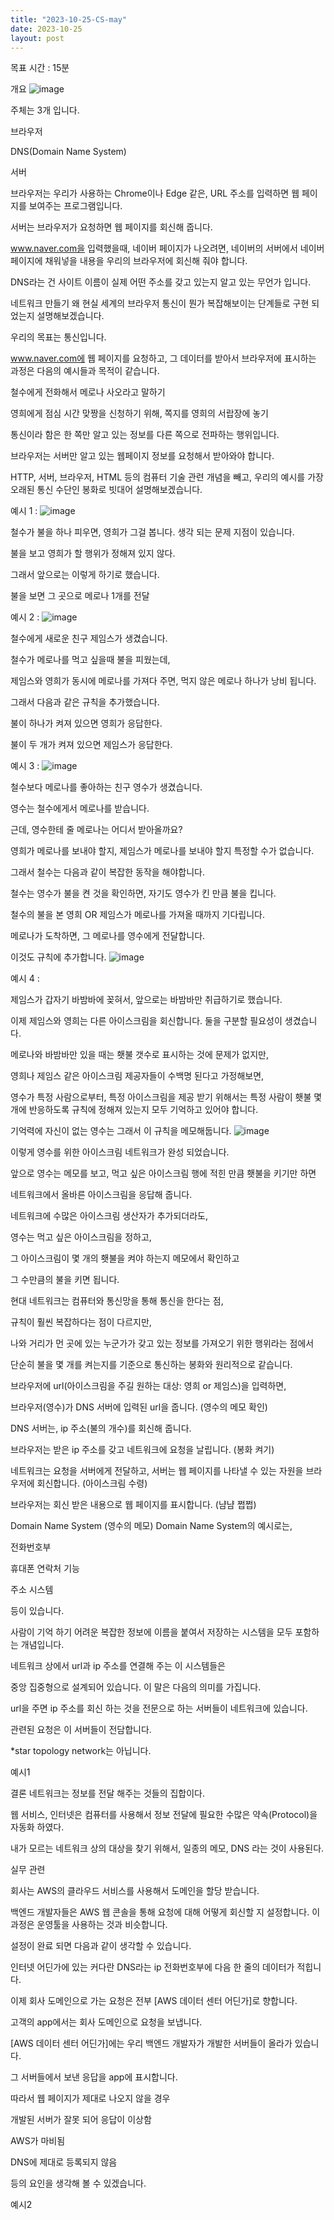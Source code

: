 ```yaml
---
title: "2023-10-25-CS-may"
date: 2023-10-25
layout: post
---
```



목표 시간 : 15분

 

개요
![image](https://github.com/r3g492/skills-github-pages/assets/57958064/d6d1506d-b341-4126-9211-945350460755)


주체는 3개 입니다. 

브라우저

DNS(Domain Name System)

서버

브라우저는 우리가 사용하는 Chrome이나 Edge 같은, 
URL 주소를 입력하면 
웹 페이지를 보여주는 프로그램입니다.

서버는 브라우저가 요청하면 웹 페이지를 회신해 줍니다. 

www.naver.com을 입력했을때, 네이버 페이지가 나오려면, 
네이버의 서버에서 네이버 페이지에 채워넣을 내용을 우리의 브라우저에 회신해 줘야 합니다.

DNS라는 건 사이트 이름이 실제 어떤 주소를 갖고 있는지 알고 있는 무언가 입니다.


네트워크 만들기 
왜 현실 세계의 브라우저 통신이 뭔가 복잡해보이는 단계들로 구현 되었는지 설명해보겠습니다.

 

우리의 목표는 통신입니다.

www.naver.com에 웹 페이지를 요청하고, 그 데이터를 받아서 브라우저에 표시하는 과정은 다음의 예시들과 목적이 같습니다.

철수에게 전화해서 메로나 사오라고 말하기 

영희에게 점심 시간 맞짱을 신청하기 위해, 쪽지를 영희의 서랍장에 놓기

통신이라 함은 한 쪽만 알고 있는 정보를 다른 쪽으로 전파하는 행위입니다.

브라우저는 서버만 알고 있는 웹페이지 정보를 요청해서 받아와야 합니다.

HTTP, 서버, 브라우저, HTML 등의 컴퓨터 기술 관련 개념을 빼고,
우리의 예시를 가장 오래된 통신 수단인 봉화로 빗대어 설명해보겠습니다.

 

예시 1 : 
![image](https://github.com/r3g492/skills-github-pages/assets/57958064/add339b2-cecc-4e70-91b8-eac64b0bab29)


철수가 불을 하나 피우면, 영희가 그걸 봅니다. 생각 되는 문제 지점이 있습니다.

불을 보고 영희가 할 행위가 정해져 있지 않다.

그래서 앞으로는 이렇게 하기로 했습니다.

불을 보면 그 곳으로 메로나 1개를 전달

 

예시 2 : 
![image](https://github.com/r3g492/skills-github-pages/assets/57958064/90fdbef0-6239-4b69-a830-5bb5efd0c6c1)


철수에게 새로운 친구 제임스가 생겼습니다. 

철수가 메로나를 먹고 싶을때 불을 피웠는데, 

제임스와 영희가 동시에 메로나를 가져다 주면, 먹지 않은 메로나 하나가 낭비 됩니다.

 

그래서 다음과 같은 규칙을 추가했습니다. 

불이 하나가 켜져 있으면 영희가 응답한다.

불이 두 개가 켜져 있으면 제임스가 응답한다.

 

예시 3 : 
![image](https://github.com/r3g492/skills-github-pages/assets/57958064/87d7b217-e294-49b0-aa3a-74212310d9de)


철수보다 메로나를 좋아하는 친구 영수가 생겼습니다.

영수는 철수에게서 메로나를 받습니다.


근데, 영수한테 줄 메로나는 어디서 받아올까요? 

영희가 메로나를 보내야 할지, 제임스가 메로나를 보내야 할지 특정할 수가 없습니다.

그래서 철수는 다음과 같이 복잡한 동작을 해야합니다.

철수는 영수가 불을 켠 것을 확인하면, 자기도 영수가 킨 만큼 불을 킵니다.

철수의 불을 본 영희 OR 제임스가 메로나를 가져올 때까지 기다립니다.

메로나가 도착하면, 그 메로나를 영수에게 전달합니다.

이것도 규칙에 추가합니다.
![image](https://github.com/r3g492/skills-github-pages/assets/57958064/53d4bbab-5013-4390-9c8c-0898588d99df)

 

예시 4 : 

제임스가 갑자기 바밤바에 꽂혀서, 앞으로는 바밤바만 취급하기로 했습니다. 

이제 제임스와 영희는 다른 아이스크림을 회신합니다. 둘을 구분할 필요성이 생겼습니다.

 

메로나와 바밤바만 있을 때는 횃불 갯수로 표시하는 것에 문제가 없지만,

영희나 제임스 같은 아이스크림 제공자들이 수백명 된다고 가정해보면,

영수가 특정 사람으로부터, 특정 아이스크림을 제공 받기 위해서는
특정 사람이 횃불 몇 개에 반응하도록 규칙에 정해져 있는지 모두 기억하고 있어야 합니다.

기억력에 자신이 없는 영수는 그래서 이 규칙을 메모해둡니다.
![image](https://github.com/r3g492/skills-github-pages/assets/57958064/1e003fbd-32aa-4cdb-95bb-59a1e25d04eb)


 


 

이렇게 영수를 위한 아이스크림 네트워크가 완성 되었습니다.

앞으로 영수는 메모를 보고, 먹고 싶은 아이스크림 행에 적힌 만큼 횃불을 키기만 하면

네트워크에서 올바른 아이스크림을 응답해 줍니다.

네트워크에 수많은 아이스크림 생산자가 추가되더라도, 

영수는 먹고 싶은 아이스크림을 정하고, 

그 아이스크림이 몇 개의 횃불을 켜야 하는지 메모에서 확인하고

그 수만큼의 불을 키면 됩니다.

 

현대 네트워크는 컴퓨터와 통신망을 통해 통신을 한다는 점,

규칙이 훨씬 복잡하다는 점이 다르지만,

나와 거리가 먼 곳에 있는 누군가가 갖고 있는 정보를 가져오기 위한 행위라는 점에서

단순히 불을 몇 개를 켜는지를 기준으로 통신하는 봉화와 원리적으로 같습니다.

 

브라우저에 url(아이스크림을 주길 원하는 대상: 영희 or 제임스)을 입력하면,

브라우저(영수)가 DNS 서버에 입력된 url을 줍니다. (영수의 메모 확인)

DNS 서버는, ip 주소(불의 개수)를 회신해 줍니다.

브라우저는 받은 ip 주소를 갖고 네트워크에 요청을 날립니다. (봉화 켜기)

네트워크는 요청을 서버에게 전달하고, 서버는 웹 페이지를 나타낼 수 있는 자원을 브라우저에 회신합니다. (아이스크림 수령)

브라우저는 회신 받은 내용으로 웹 페이지를 표시합니다. (냠냠 쩝쩝)

Domain Name System (영수의 메모)
Domain Name System의 예시로는, 

전화번호부

휴대폰 연락처 기능

주소 시스템

등이 있습니다. 

사람이 기억 하기 어려운 복잡한 정보에 이름을 붙여서 저장하는 시스템을 모두 포함하는 개념입니다.

 

네트워크 상에서 url과 ip 주소를 연결해 주는 이 시스템들은 

중앙 집중형으로 설계되어 있습니다. 이 말은 다음의 의미를 가집니다.

url을 주면 ip 주소를 회신 하는 것을 전문으로 하는 서버들이 네트워크에 있습니다.

관련된 요청은 이 서버들이 전담합니다.

*star topology network는 아닙니다.

 

예시1

 

 

결론
네트워크는 정보를 전달 해주는 것들의 집합이다.

웹 서비스, 인터넷은 컴퓨터를 사용해서 정보 전달에 필요한 수많은 약속(Protocol)을 자동화 하였다.

내가 모르는 네트워크 상의 대상을 찾기 위해서, 일종의 메모, DNS 라는 것이 사용된다.

실무 관련
 

회사는 AWS의 클라우드 서비스를 사용해서 도메인을 할당 받습니다.

백엔드 개발자들은 AWS 웹 콘솔을 통해 요청에 대해 어떻게 회신할 지 설정합니다.
이 과정은 운영툴을 사용하는 것과 비슷합니다.

설정이 완료 되면 다음과 같이 생각할 수 있습니다.

인터넷 어딘가에 있는 커다란 DNS라는 ip 전화번호부에 다음 한 줄의 데이터가 적힙니다.


이제 회사 도메인으로 가는 요청은 전부 [AWS 데이터 센터 어딘가]로 향합니다.

고객의 app에서는 회사 도메인으로 요청을 보냅니다.

[AWS 데이터 센터 어딘가]에는 우리 백엔드 개발자가 개발한 서버들이 올라가 있습니다.

그 서버들에서 보낸 응답을 app에 표시합니다.

따라서 웹 페이지가 제대로 나오지 않을 경우

개발된 서버가 잘못 되어 응답이 이상함

AWS가 마비됨 

DNS에 제대로 등록되지 않음

등의 요인을 생각해 볼 수 있겠습니다.

 

예시2

 
